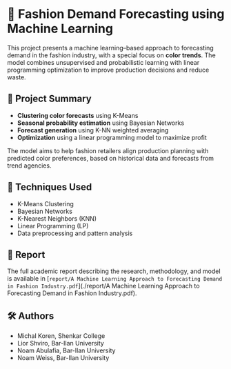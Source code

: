 # 🎨 Fashion Demand Forecasting using Machine Learning

This project presents a machine learning–based approach to forecasting demand in the fashion industry, with a special focus on **color trends**. The model combines unsupervised and probabilistic learning with linear programming optimization to improve production decisions and reduce waste.

## 📌 Project Summary
- **Clustering color forecasts** using K-Means
- **Seasonal probability estimation** using Bayesian Networks
- **Forecast generation** using K-NN weighted averaging
- **Optimization** using a linear programming model to maximize profit

The model aims to help fashion retailers align production planning with predicted color preferences, based on historical data and forecasts from trend agencies.

## 🧠 Techniques Used
- K-Means Clustering
- Bayesian Networks
- K-Nearest Neighbors (KNN)
- Linear Programming (LP)
- Data preprocessing and pattern analysis

## 📄 Report
The full academic report describing the research, methodology, and model is available in [`report/A Machine Learning Approach to Forecasting Demand in Fashion Industry.pdf`](./report/A Machine Learning Approach to Forecasting Demand in Fashion Industry.pdf).

## 🛠️ Authors
- Michal Koren, Shenkar College  
- Lior Shviro, Bar-Ilan University  
- Noam Abulafia, Bar-Ilan University  
- Noam Weiss, Bar-Ilan University
